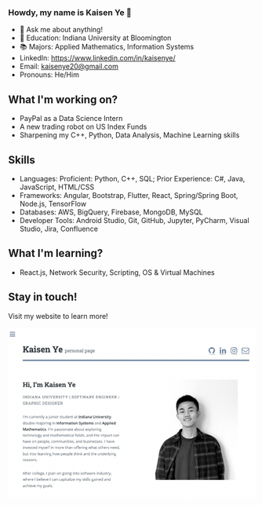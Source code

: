 ### Howdy, my name is Kaisen Ye 👋


- 💬 Ask me about anything! 
- 🏫 Education: Indiana University at Bloomington
- 📚 Majors: Applied Mathematics, Information Systems
- LinkedIn: https://www.linkedin.com/in/kaisenye/
- Email: kaisenye20@gmail.com
- Pronouns: He/Him
 
## What I'm working on?
- PayPal as a Data Science Intern
- A new trading robot on US Index Funds
- Sharpening my C++, Python, Data Analysis, Machine Learning skills

## Skills
- Languages: Proficient: Python, C++, SQL; Prior Experience: C#, Java, JavaScript, HTML/CSS
- Frameworks: Angular, Bootstrap, Flutter, React, Spring/Spring Boot, Node.js, TensorFlow
- Databases: AWS, BigQuery, Firebase, MongoDB, MySQL
- Developer Tools: Android Studio, Git, GitHub, Jupyter, PyCharm, Visual Studio, Jira, Confluence

## What I'm learning?
- React.js, Network Security, Scripting, OS & Virtual Machines

## Stay in touch!
Visit my website to learn more! <br />
<br />
[<img alt="alt_text" width="700px" target="blank" src="webPage,jpg.png" />](https://kaisenye.github.io/)
